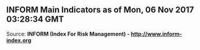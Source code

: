 ## INFORM Main Indicators as of Mon, 06 Nov 2017 03:28:34 GMT

Source: **INFORM (Index For Risk Management) - http://www.inform-index.org**